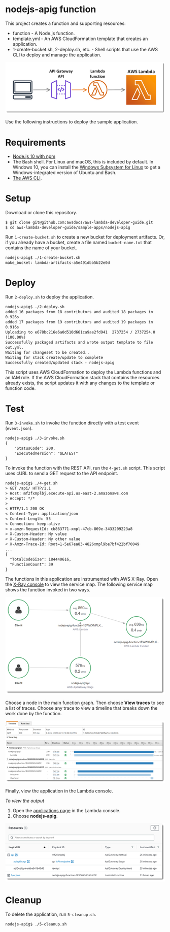 # nodejs-apig function
This project creates a function and supporting resources:
- function - A Node.js function.
- template.yml - An AWS CloudFormation template that creates an application.
- 1-create-bucket.sh, 2-deploy.sh, etc. - Shell scripts that use the AWS CLI to deploy and manage the application.

![Architecture](/sample-apps/nodejs-apig/images/sample-nodejs-apig.png)

Use the following instructions to deploy the sample application.

# Requirements
- [Node.js 10 with npm](https://nodejs.org/en/download/releases/)
- The Bash shell. For Linux and macOS, this is included by default. In Windows 10, you can install the [Windows Subsystem for Linux](https://docs.microsoft.com/en-us/windows/wsl/install-win10) to get a Windows-integrated version of Ubuntu and Bash.
- [The AWS CLI](https://docs.aws.amazon.com/cli/latest/userguide/cli-chap-install.html).

# Setup
Download or clone this repository.

    $ git clone git@github.com:awsdocs/aws-lambda-developer-guide.git
    $ cd aws-lambda-developer-guide/sample-apps/nodejs-apig

Run `1-create-bucket.sh` to create a new bucket for deployment artifacts. Or, if you already have a bucket, create a file named `bucket-name.txt` that contains the name of your bucket.

    nodejs-apig$ ./1-create-bucket.sh
    make_bucket: lambda-artifacts-a5e491dbb5b22e0d

# Deploy
Run `2-deploy.sh` to deploy the application.

    nodejs-apig$ ./2-deploy.sh
    added 16 packages from 18 contributors and audited 18 packages in 0.926s
    added 17 packages from 19 contributors and audited 19 packages in 0.916s
    Uploading to e678bc216e6a0d510d661ca9ae2fd941  2737254 / 2737254.0  (100.00%)
    Successfully packaged artifacts and wrote output template to file out.yml.
    Waiting for changeset to be created..
    Waiting for stack create/update to complete
    Successfully created/updated stack - nodejs-apig

This script uses AWS CloudFormation to deploy the Lambda functions and an IAM role. If the AWS CloudFormation stack that contains the resources already exists, the script updates it with any changes to the template or function code.

# Test
Run `3-invoke.sh` to invoke the function directly with a test event (`event.json`).

    nodejs-apig$ ./3-invoke.sh
    {
        "StatusCode": 200,
        "ExecutedVersion": "$LATEST"
    }

To invoke the function with the REST API, run the `4-get.sh` script. This script uses cURL to send a GET request to the API endpoint.

    nodejs-apig$ ./4-get.sh
    > GET /api/ HTTP/1.1
    > Host: mf2fxmplbj.execute-api.us-east-2.amazonaws.com
    > Accept: */*
    >
    < HTTP/1.1 200 OK
    < Content-Type: application/json
    < Content-Length: 55
    < Connection: keep-alive
    < x-amzn-RequestId: cb863771-xmpl-47cb-869e-3433209223a8
    < X-Custom-Header: My value
    < X-Custom-Header: My other value
    < X-Amzn-Trace-Id: Root=1-5e67ea83-4826xmpl9be7bf422bf70049
    ...
    {
      "TotalCodeSize": 184440616,
      "FunctionCount": 39
    }

The functions in this application are instrumented with AWS X-Ray. Open the [X-Ray console](https://console.aws.amazon.com/xray/home#/service-map) to view the service map. The following service map shows the function invoked in two ways.

![Service Map](/sample-apps/nodejs-apig/images/nodejs-apig-servicemap.png)

Choose a node in the main function graph. Then choose **View traces** to see a list of traces. Choose any trace to view a timeline that breaks down the work done by the function.

![Trace](/sample-apps/nodejs-apig/images/nodejs-apig-trace.png)

Finally, view the application in the Lambda console.

*To view the output*
1. Open the [applications page](https://console.aws.amazon.com/lambda/home#/applications) in the Lambda console.
2. Choose **nodejs-apig**.

  ![Application](/sample-apps/nodejs-apig/images/nodejs-apig-application.png)

# Cleanup
To delete the application, run `5-cleanup.sh`.

    nodejs-apig$ ./5-cleanup.sh

